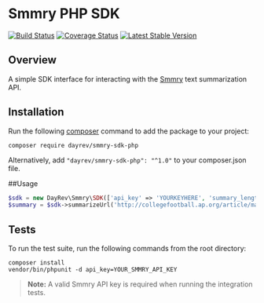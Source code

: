 # Smmry PHP SDK
[![Build Status](https://travis-ci.org/dayrev/smmry-sdk-php.svg?branch=master)](https://travis-ci.org/dayrev/smmry-sdk-php)
[![Coverage Status](https://coveralls.io/repos/github/dayrev/smmry-sdk-php/badge.svg)](https://coveralls.io/github/dayrev/smmry-sdk-php)
[![Latest Stable Version](https://poser.pugx.org/dayrev/smmry-sdk-php/v/stable.png)](https://packagist.org/packages/dayrev/smmry-sdk-php)

## Overview

A simple SDK interface for interacting with the [Smmry](http://smmry.com) text summarization API.

## Installation
Run the following [composer](https://getcomposer.org/doc/00-intro.md#installation-linux-unix-osx) command to add the package to your project:

```
composer require dayrev/smmry-sdk-php
```

Alternatively, add `"dayrev/smmry-sdk-php": "^1.0"` to your composer.json file.

##Usage
```php
$sdk = new DayRev\Smmry\SDK(['api_key' => 'YOURKEYHERE', 'summary_length' => 5]);
$summary = $sdk->summarizeUrl('http://collegefootball.ap.org/article/mayfield-leads-oklahoma-35-19-sugar-bowl-win-over-auburn');
```

## Tests
To run the test suite, run the following commands from the root directory:

```
composer install
vendor/bin/phpunit -d api_key=YOUR_SMMRY_API_KEY
```

> **Note:** A valid Smmry API key is required when running the integration tests.

